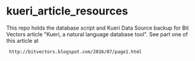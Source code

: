 # kueri_article_resources
This repo holds the database script and Kueri Data Source backup for Bit Vectors article "Kueri, a natural language database tool". See
part one of this article at

     http://bitvectors.blogspot.com/2016/07/page1.html
